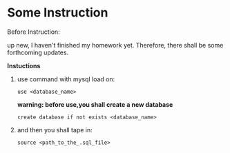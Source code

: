 # Some Instruction

 Before Instruction:

up new, I haven't finished my homework yet. Therefore, there shall be some forthcoming updates.

**Instuctions**

1. use command with mysql load on:

   ``use <database_name>`` 

   **warning: before use,you shall create a new database** 

   ``create database if not exists <database_name>``

2. and then you shall tape in:

   ``source <path_to_the_.sql_file>``

   

